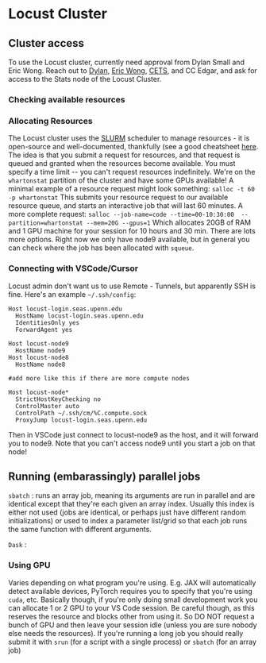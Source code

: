 # Locust Cluster
## Cluster access
To use the Locust cluster, currently need approval from Dylan Small and Eric Wong. Reach out to [Dylan](mailto:dsmall@wharton.upenn.edu), [Eric Wong](mailto:exwong@seas.upenn.edu), [CETS](mailto:cets@seas.upenn.edu), and CC Edgar, and ask for access to the Stats node of the Locust Cluster.

### Checking available resources


### Allocating Resources
The Locust cluster uses the [SLURM](https://slurm.schedmd.com) scheduler to manage resources - it is open-source and well-documented, thankfully (see a good cheatsheet [here](https://slurm.schedmd.com/pdfs/summary.pdf). The idea is that you submit a request for resources, and that request is queued and granted when the resources become available. You must specify a time limit -- you can't request resources indefinitely. 
We're on the `whartonstat` partition of the cluster and have some GPUs available!
A minimal example of a resource request might look something:
`salloc -t 60 -p whartonstat`
This submits your resource request to our available resource queue, and starts an interactive job that will last 60 minutes.
A more complete request:
`salloc --job-name=code --time=00-10:30:00  --partition=whartonstat --mem=20G --gpus=1`
Which allocates 20GB of RAM and 1 GPU machine for your session for 10 hours and 30 min. There are lots more options.
Right now we only have node9 available, but in general you can check where the job has been allocated with `squeue`.

### Connecting with VSCode/Cursor
Locust admin don't want us to use Remote - Tunnels, but apparently SSH is fine. Here's an example `~/.ssh/config`:
```
Host locust-login.seas.upenn.edu
  HostName locust-login.seas.upenn.edu
  IdentitiesOnly yes
  ForwardAgent yes

Host locust-node9
  HostName node9
Host locust-node8
  HostName node8

#add more like this if there are more compute nodes

Host locust-node*
  StrictHostKeyChecking no
  ControlMaster auto
  ControlPath ~/.ssh/cm/%C.compute.sock
  ProxyJump locust-login.seas.upenn.edu
```
Then in VSCode just connect to locust-node9 as the host, and it will forward you to node9. Note that you can't access node9 until you start a job on that node!

## Running (embarassingly) parallel jobs

`sbatch` : runs an array job, meaning its arguments are run in parallel and are identical except that they're each given an array index. Usually this index is either not used (jobs are identical, or perhaps just have different random initializations) or used to index a parameter list/grid so that each job runs the same function with different arguments. 

`Dask` :

### Using GPU
Varies depending on what program you're using. E.g. JAX will automatically detect available devices, PyTorch requires you to specify that you're using `cuda`, etc.
Basically though, if you're only doing small development work you can allocate 1 or 2 GPU to your VS Code session. Be careful though, as this reserves the resource and blocks other from using it. So DO NOT request a bunch of GPU and then leave your session idle (unless you are sure nobody else needs the resources). 
If you're running a long job you should really submit it with `srun` (for a script with a single process) or `sbatch` (for an array job)
